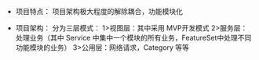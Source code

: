 
* 项目特点：
    项目架构极大程度的解除耦合，功能模块化

* 项目架构：
    分为三层模式：
    1>视图层：其中采用 MVP开发模式
    2>服务层：处理业务（其中 Service 中集中一个模块的所有业务，FeatureSet中处理不同功能模块的业务）
    3>公用层：网络请求，Category 等等

